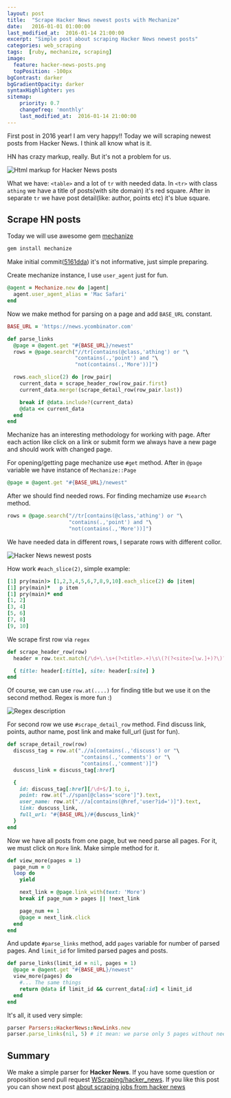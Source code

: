 ```yaml
---
layout: post
title:  "Scrape Hacker News newest posts with Mechanize"
date:   2016-01-01 01:00:00
last_modified_at:  2016-01-14 21:00:00
excerpt: "Simple post about scraping Hacker News newest posts"
categories: web_scraping
tags:  [ruby, mechanize, scraping]
image:
  feature: hacker-news-posts.png
  topPosition: -100px
bgContrast: darker
bgGradientOpacity: darker
syntaxHighlighter: yes
sitemap:
    priority: 0.7
    changefreq: 'monthly'
    last_modified_at:  2016-01-14 21:00:00
---
```


First post in 2016 year! I am very happy!!
Today we will scraping newest posts from Hacker News. I think all know what is it.

HN has crazy markup, really. But it's not a problem for us.

<img class="responsive-img" src="{{ site.baseurl_posts_img }}/hacker_news/posts.png" title="Parse Hacker News newest posts" alt="Html markup for Hacker News posts"/>

What we have:
`<table>` and a lot of `tr` with needed data. In `<tr>` with class `athing` we have a title of posts(with site domain) it's red square. After in separate `tr` we have post detail(like: author, points etc) it's blue square.

## Scrape HN posts

Today we will use awesome gem  <a href="https://github.com/sparklemotion/mechanize" rel="nofollow" target="_blank">mechanize</a>

~~~ ruby
gem install mechanize
~~~

Make initial commit(<a href="https://github.com/WScraping/hacker_news/commit/5161dda08b308ea8eb84c843ee963f80e61320cd" rel="nofollow" target="_blank">5161dda</a>) it's not informative, just simple preparing.

Create mechanize instance, I use `user_agent` just for fun.

~~~ ruby
@agent = Mechanize.new do |agent|
  agent.user_agent_alias = 'Mac Safari'
end
~~~

Now we make method for parsing on a page and add `BASE_URL` constant.

~~~ ruby
BASE_URL = 'https://news.ycombinator.com'
~~~

~~~ ruby
def parse_links
  @page = @agent.get "#{BASE_URL}/newest"
  rows = @page.search("//tr[contains(@class,'athing') or "\
                      "contains(.,'point') and "\
                      "not(contains(.,'More'))]")

  rows.each_slice(2) do |row_pair|
    current_data = scrape_header_row(row_pair.first)
    current_data.merge!(scrape_detail_row(row_pair.last))

    break if @data.include?(current_data)
    @data << current_data
  end
end
~~~

Mechanize has an interesting methodology for working with page. After each action
like click on a link or submit form we always have a new page and should work with
changed page.

For opening/getting page mechanize use `#get` method. After in `@page` variable we have instance of `Mechanize::Page`

~~~ ruby
@page = @agent.get "#{BASE_URL}/newest"
~~~

After we should find needed rows. For finding mechamize use `#search` method.

~~~ ruby
rows = @page.search("//tr[contains(@class,'athing') or "\
                    "contains(.,'point') and "\
                    "not(contains(.,'More'))]")
~~~

We have needed data in different rows, I separate rows with different collor.

<img class="responsive-img" src="{{ site.baseurl_posts_img }}/hacker_news/post_numbers.png" title="Hacker News newest posts"/>

How work `#each_slice(2)`, simple example:

~~~ ruby
[1] pry(main)> [1,2,3,4,5,6,7,8,9,10].each_slice(2) do |item|
[1] pry(main)*   p item
[1] pry(main)* end
[1, 2]
[3, 4]
[5, 6]
[7, 8]
[9, 10]
~~~

We scrape first row via `regex`

~~~ ruby
def scrape_header_row(row)
  header = row.text.match(/\d+\.\s+(?<title>.+)\s\(?(?<site>[\w.]+)?\)?/)

  { title: header[:title], site: header[:site] }
end
~~~

Of course, we can use `row.at(....)` for finding title but we use it on the second method. Regex is more fun :)

<img class="responsive-img" src="{{ site.baseurl_posts_img }}/hacker_news/header_regex.png" title="Regex for hacker news" alt="Regex description"/>

For second row we use `#scrape_detail_row` method. Find discuss link, points, author name, post link and make full_url (just for fun).

~~~ ruby
def scrape_detail_row(row)
  discuss_tag = row.at(".//a[contains(.,'discuss') or "\
                        "contains(.,'comments') or "\
                        "contains(.,'comment')]")
  duscuss_link = discuss_tag[:href]

  {
    id: discuss_tag[:href][/\d+$/].to_i,
    point: row.at(".//span[@class='score']").text,
    user_name: row.at(".//a[contains(@href,'user?id=')]").text,
    link: duscuss_link,
    full_url: "#{BASE_URL}/#{duscuss_link}"
  }
end
~~~

Now we have all posts from one page, but we need parse all pages. For it, we must click on `More` link. Make simple method for it.

~~~ ruby
def view_more(pages = 1)
  page_num = 0
  loop do
    yield

    next_link = @page.link_with(text: 'More')
    break if page_num > pages || !next_link

    page_num += 1
    @page = next_link.click
  end
end
~~~

And update `#parse_links` method, add `pages` variable for number of parsed pages. And `limit_id` for limited parsed pages and posts.

~~~ ruby
def parse_links(limit_id = nil, pages = 1)
  @page = @agent.get "#{BASE_URL}/newest"
  view_more(pages) do
    #... The same things
    return @data if limit_id && current_data[:id] < limit_id
  end
end
~~~

It's all, it used very simple:

~~~ ruby
parser Parsers::HackerNews::NewLinks.new
parser.parse_links(nil, 5) # it mean: we parse only 5 pages without needed id
~~~

## Summary

We make a simple parser for **Hacker News**. If you have some question or proposition send pull request <a href="https://github.com/WScraping/hacker_news" target="_blank">WScraping/hacker_news</a>. If you like this post you can show next post <a href='http://max-si-m.github.io/scraping-jobs-from-haker-news/' target='_blank'> about scraping jobs from hacker news</a>
